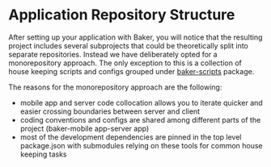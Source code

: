 # Application Repository Structure

After setting up your application with Baker, you will notice that the resulting project includes several subprojects that could be theoretically split into separate repositories. Instead we have deliberately opted for a monorepository approach. The only exception to this is a collection of house keeping scripts and configs grouped under [baker-scripts](https://github.com/thebakeryio/baker-scripts) package.

The reasons for the monorepository approach are the following:

- mobile app and server code collocation allows you to iterate quicker and easier crossing boundaries between server and client
- coding conventions and configs are shared among different parts of the project (baker-mobile app-server app)
- most of the development dependencies are pinned in the top level package.json with submodules relying on these tools for common house keeping tasks       